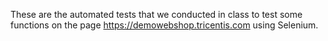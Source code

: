 These are the automated tests that we conducted in class to test some functions on the page https://demowebshop.tricentis.com using Selenium. 
